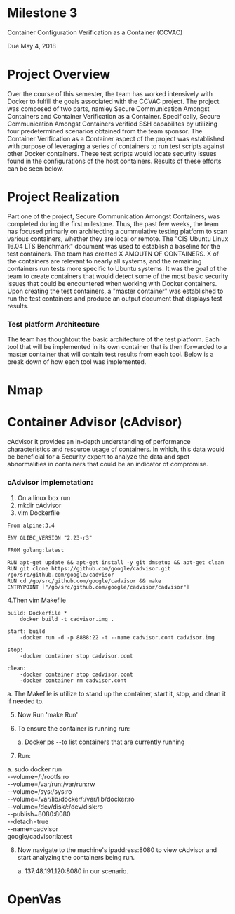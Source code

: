 # Milestone 3

Container Configuration Verification as a Container (CCVAC)

Due May 4, 2018

# Project Overview

Over the course of this semester, the team has worked intensively with Docker to fulfill the goals associated with the CCVAC project.  The project was composed of two parts, namley Secure Communication Amongst Containers and Container Verification as a Container.  Specifically, Secure Communication Amongst Containers verified SSH capabilites by utilizing four predetermined scenarios obtained from the team sponsor.  The Container Verification as a Container aspect of the project was established with purpose of leveraging a series of containers to run test scripts against other Docker containers.  These test scripts would locate security issues found in the configurations of the host containers.  Results of these efforts can be seen below. 

# Project Realization

Part one of the project, Secure Communication Amongst Containers, was completed during the first milestone. Thus, the past few weeks, the team has focused primarly on architecting a cummulative testing platform to scan various containers, whether they are local or remote. The "CIS Ubuntu Linux 16.04 LTS Benchmark" document was used to establish a baseline for the test containers.  The team has created X AMOUTN OF CONTAINERS.  X of the containers are relevant to nearly all systems, and the remaining containers run tests more specific to Ubuntu systems.  It was the goal of the team to create containers that would detect some of the most basic security issues that could be encountered when working with Docker containers.  Upon creating the test containers, a "master container" was established to run the test containers and produce an output document that displays test results.

### Test platform Architecture

The team has thoughtout the basic architecture of the test platform. Each tool that will be implemented in its own container that is then forwarded to a master container that will contain test results from each tool. Below is a break down of how each tool was implemented.

# Nmap

# Container Advisor (cAdvisor)

cAdvisor it provides an in-depth understanding of performance characteristics and resource usage of containers. In which, this data would be beneficial for a Security expert to analyze the data and spot abnormalities in containers that could be an indicator of compromise.

### cAdvisor implemetation:

1. On a linux box run
2. mkdir cAdvisor
3. vim Dockerfile

```
From alpine:3.4

ENV GLIBC_VERSION "2.23-r3"

FROM golang:latest

RUN apt-get update && apt-get install -y git dmsetup && apt-get clean
RUN git clone https://github.com/google/cadvisor.git /go/src/github.com/google/cadvisor
RUN cd /go/src/github.com/google/cadvisor && make
ENTRYPOINT ["/go/src/github.com/google/cadvisor/cadvisor"]
```

4.Then vim Makefile

```
build: Dockerfile *
	docker build -t cadvisor.img .

start: build
	-docker run -d -p 8888:22 -t --name cadvisor.cont cadvisor.img

stop:
	-docker container stop cadvisor.cont

clean:
	-docker container stop cadvisor.cont
	-docker container rm cadvisor.cont
```

  a. The Makefile is utilize to stand up the container, start it, stop, and clean it if needed to.


5. Now Run 'make Run'

6. To ensure the container is running run:

	a. Docker ps --to list containers that are currently running

7. Run:

  a. sudo docker run \
  --volume=/:/rootfs:ro \
  --volume=/var/run:/var/run:rw \
  --volume=/sys:/sys:ro \
  --volume=/var/lib/docker/:/var/lib/docker:ro \
  --volume=/dev/disk/:/dev/disk:ro \
  --publish=8080:8080 \
  --detach=true \
  --name=cadvisor \
  google/cadvisor:latest

8. Now navigate to the machine's ipaddress:8080 to view cAdvisor and start analyzing the containers being run.

    a. 137.48.191.120:8080 in our scenario.



# OpenVas
